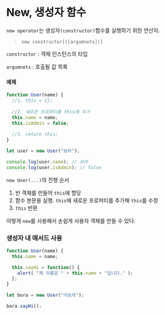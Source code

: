 # New, 생성자 함수

`new operator`는 생성자`(constructor)`함수를 실행하기 위한 연산자.

> `new constructor[([argumnets])]`

`constructor` : 객체 인스턴스의 타입

`argumnets` : 호출될 값 목록

#### 예제

```js
function User(name) {
  //1. this = {};
  
  //2. 새로운 프로퍼티를 this에 추가
  this.name = name;
  this.isAdmin = false;
  
  //3. return this;
}

let user = new User("보라");

console.log(user.name); // 보라
console.log(user.isAdmin); // false
```

`new User(...)`의 진행 순서

1. 빈 객체를 만들어 `this`에 할당
2. 함수 본문을 실행. `this`에 새로운 프로퍼티를 추가해 `this`를 수정
3. `this` 반환

이렇게 `new`를 사용해서 손쉽게 사용자 객체를 만들 수 있다.

### 생성자 내 매서드 사용

```js
function User(name) {
  this.name = name;

  this.sayHi = function() {
    alert( "제 이름은 " + this.name + "입니다." );
  };
}

let bora = new User("이보라");

bora.sayHi(); 
```

